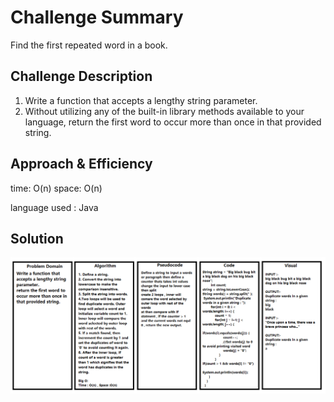 # Challenge Summary
Find the first repeated word in a book.

## Challenge Description
1. Write a function that accepts a lengthy string parameter.
2. Without utilizing any of the built-in library methods available to your language, return the first word to occur more than once in that provided string.

## Approach & Efficiency
time: O(n)
space: O(n)

language used : Java

## Solution
![WhiteBoard](./assest/codeChg32.png)
